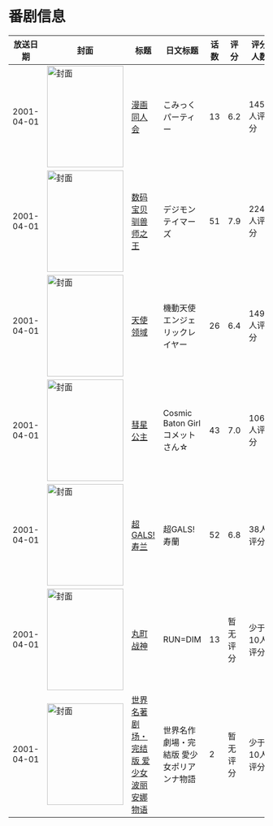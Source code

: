 # 番剧信息

|放送日期|封面|标题|日文标题|话数|评分|评分人数|
|---|---|---|---|---|---|---|
|2001-04-01|<img src="//lain.bgm.tv/pic/cover/c/81/9e/2077_RcEH7.jpg" alt="封面" style="width:150px;height:200px;object-fit:cover;">|[漫画同人会](https://bangumi.tv/subject/2077)|こみっくパーティー|13|6.2|145人评分|
|2001-04-01|<img src="//lain.bgm.tv/pic/cover/c/c9/22/3130_cGKH5.jpg" alt="封面" style="width:150px;height:200px;object-fit:cover;">|[数码宝贝驯兽师之王](https://bangumi.tv/subject/3130)|デジモンテイマーズ|51|7.9|2248人评分|
|2001-04-01|<img src="//lain.bgm.tv/pic/cover/c/b1/46/4011_l7qlO.jpg" alt="封面" style="width:150px;height:200px;object-fit:cover;">|[天使领域](https://bangumi.tv/subject/4011)|機動天使エンジェリックレイヤー|26|6.4|149人评分|
|2001-04-01|<img src="//lain.bgm.tv/pic/cover/c/df/c0/14646_3D0R2.jpg" alt="封面" style="width:150px;height:200px;object-fit:cover;">|[彗星公主](https://bangumi.tv/subject/14646)|Cosmic Baton Girl コメットさん☆|43|7.0|106人评分|
|2001-04-01|<img src="//lain.bgm.tv/pic/cover/c/01/60/22278_cn7I4.jpg" alt="封面" style="width:150px;height:200px;object-fit:cover;">|[超GALS! 寿兰](https://bangumi.tv/subject/22278)|超GALS! 寿蘭|52|6.8|38人评分|
|2001-04-01|<img src="//lain.bgm.tv/pic/cover/c/b1/ef/37494_iIbkH.jpg" alt="封面" style="width:150px;height:200px;object-fit:cover;">|[丸町战神](https://bangumi.tv/subject/37494)|RUN=DIM|13|暂无评分|少于10人评分|
|2001-04-01|<img src="//lain.bgm.tv/pic/cover/c/f4/25/211290_skoaY.jpg" alt="封面" style="width:150px;height:200px;object-fit:cover;">|[世界名著剧场・完结版 爱少女波丽安娜物语](https://bangumi.tv/subject/211290)|世界名作劇場・完結版 愛少女ポリアンナ物語|2|暂无评分|少于10人评分|
